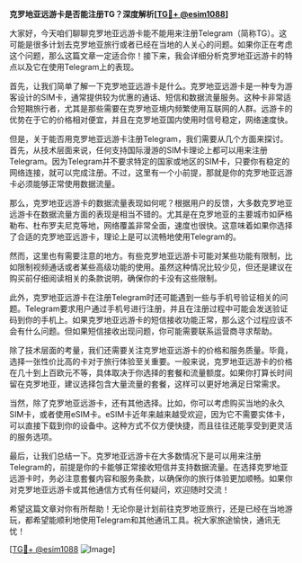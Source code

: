 **克罗地亚远游卡是否能注册TG？深度解析[[TG💪+ @esim1088](https://t.me/s/esim1088)]**

大家好，今天咱们聊聊克罗地亚远游卡能不能用来注册Telegram（简称TG）。这可能是很多计划去克罗地亚旅行或者已经在当地的人关心的问题。如果你正在考虑这个问题，那么这篇文章一定适合你！接下来，我会详细分析克罗地亚远游卡的特点以及它在使用Telegram上的表现。

首先，让我们简单了解一下克罗地亚远游卡是什么。克罗地亚远游卡是一种专为游客设计的SIM卡，通常提供较为优惠的通话、短信和数据流量服务。这种卡非常适合短期旅行者，尤其是那些需要在克罗地亚境内频繁使用互联网的人群。远游卡的优势在于它的价格相对便宜，并且在克罗地亚国内使用时信号稳定，网络速度快。

但是，关于能否用克罗地亚远游卡注册Telegram，我们需要从几个方面来探讨。首先，从技术层面来说，任何支持国际漫游的SIM卡理论上都可以用来注册Telegram。因为Telegram并不要求特定的国家或地区的SIM卡，只要你有稳定的网络连接，就可以完成注册。不过，这里有一个小前提，那就是你的克罗地亚远游卡必须能够正常使用数据流量。

那么，克罗地亚远游卡的数据流量表现如何呢？根据用户的反馈，大多数克罗地亚远游卡在数据流量方面的表现是相当不错的。尤其是在克罗地亚的主要城市如萨格勒布、杜布罗夫尼克等地，网络覆盖非常全面，速度也很快。这意味着如果你选择了合适的克罗地亚远游卡，理论上是可以流畅地使用Telegram的。

然而，这里也有需要注意的地方。有些克罗地亚远游卡可能对某些功能有限制，比如限制视频通话或者某些高级功能的使用。虽然这种情况比较少见，但还是建议在购买前仔细阅读相关的条款说明，确保你的卡没有这些限制。

此外，克罗地亚远游卡在注册Telegram时还可能遇到一些与手机号验证相关的问题。Telegram要求用户通过手机号进行注册，并且在注册过程中可能会发送验证码到你的手机上。如果克罗地亚远游卡的短信接收功能正常，那么这个过程应该不会有什么问题。但如果短信接收出现问题，你可能需要联系运营商寻求帮助。

除了技术层面的考量，我们还需要关注克罗地亚远游卡的价格和服务质量。毕竟，选择一张性价比高的卡对于旅行体验至关重要。一般来说，克罗地亚远游卡的价格在几十到上百欧元不等，具体取决于你选择的套餐和流量额度。如果你打算长时间留在克罗地亚，建议选择包含大量流量的套餐，这样可以更好地满足日常需求。

当然，除了克罗地亚远游卡，还有其他选择。比如，你可以考虑购买当地的永久SIM卡，或者使用eSIM卡。eSIM卡近年来越来越受欢迎，因为它不需要实体卡，可以直接下载到你的设备中。这种方式不仅方便快捷，而且往往还能享受到更灵活的服务选项。

最后，让我们总结一下。克罗地亚远游卡在大多数情况下是可以用来注册Telegram的，前提是你的卡能够正常接收短信并支持数据流量。在选择克罗地亚远游卡时，务必注意套餐内容和服务条款，以确保你的旅行体验更加顺畅。如果你对克罗地亚远游卡或其他通信方式有任何疑问，欢迎随时交流！

希望这篇文章对你有所帮助！无论你是计划前往克罗地亚旅行，还是已经在当地游玩，都希望能顺利地使用Telegram和其他通讯工具。祝大家旅途愉快，通讯无忧！

[[TG💪+ @esim1088](https://t.me/s/esim1088) ![Image](https://i.postimg.cc/4NQfJmqS/Snipaste-2025-05-13-00-14-12.png)]